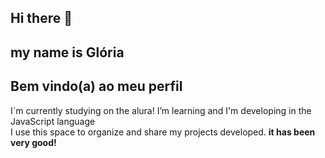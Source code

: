 ## Hi there 👋 
## my name is Glória            
## Bem vindo(a) ao meu perfil
I´m currently studying on the alura!
 I’m learning and
 I'm developing in the JavaScript language         
I use this space to organize and share my projects developed.
**it has been very good!**







<!--

Here are some ideas to get you started:

- 🔭 I´m currently studying on the alura!
- 🌱 I’m currently learning ...
- 👯 I’m looking to collaborate on ...
- 🤔 I’m looking for help with ...
- 💬 Ask me about ...
- 📫 How to reach me: ...
- 😄 Pronouns: ...
- ⚡ Fun fact: ...
-->
